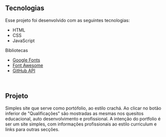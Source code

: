
## Tecnologias
Esse projeto foi desenvolvido com as seguintes tecnologias:
* HTML
* CSS
* JavaScript

Bibliotecas
- [Google Fonts](https://www.fonts.google.com/)
- [Font Awesome](https://fontawesome.com/)
- [GitHub API](https://docs.github.com/pt/github/extending-github/getting-started-with-the-api)

<br>

## Projeto
Simples site que serve como portófolio, ao estilo crachá. Ao clicar no botão inferior de "Qualificações" são mostradas as mesmas nos quesitos educacional, auto desenvolvimento e profissional. 
A intenção do portfolio é ser um site simples, com informações profissionais ao estilo curriculum e links para outras secções.

<br>
